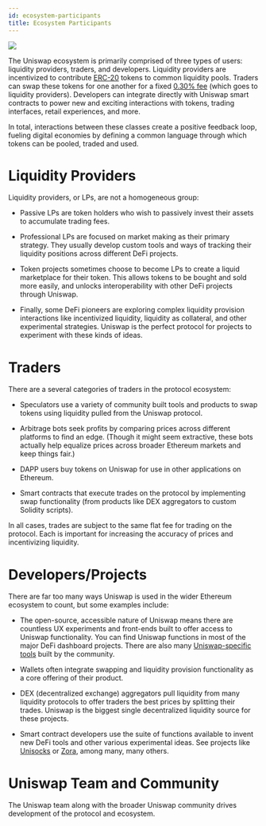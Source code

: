 ```yaml
---
id: ecosystem-participants
title: Ecosystem Participants
---
```


![](./images/participants.jpg)

The Uniswap ecosystem is primarily comprised of three types of users: liquidity providers, traders, and developers. Liquidity providers are incentivized to contribute [ERC-20](https://eips.ethereum.org/EIPS/eip-20) tokens to common liquidity pools. Traders can swap these tokens for one another for a fixed [0.30% fee](../advanced-topics/fees) (which goes to liquidity providers). Developers can integrate directly with Uniswap smart contracts to power new and exciting interactions with tokens, trading interfaces, retail experiences, and more.

In total, interactions between these classes create a positive feedback loop, fueling digital economies by defining a common language through which tokens can be pooled, traded and used.

# Liquidity Providers

Liquidity providers, or LPs, are not a homogeneous group:

- Passive LPs are token holders who wish to passively invest their assets to accumulate trading fees.

- Professional LPs are focused on market making as their primary strategy. They usually develop custom tools and ways of tracking their liquidity positions across different DeFi projects.

- Token projects sometimes choose to become LPs to create a liquid marketplace for their token. This allows tokens to be bought and sold more easily, and unlocks interoperability with other DeFi projects through Uniswap.

- Finally, some DeFi pioneers are exploring complex liquidity provision interactions like incentivized liquidity, liquidity as collateral, and other experimental strategies. Uniswap is the perfect protocol for projects to experiment with these kinds of ideas.

# Traders

There are a several categories of traders in the protocol ecosystem:

- Speculators use a variety of community built tools and products to swap tokens using liquidity pulled from the Uniswap protocol.

- Arbitrage bots seek profits by comparing prices across different platforms to find an edge. (Though it might seem extractive, these bots actually help equalize prices across broader Ethereum markets and keep things fair.)

- DAPP users buy tokens on Uniswap for use in other applications on Ethereum.

- Smart contracts that execute trades on the protocol by implementing swap functionality (from products like DEX aggregators to custom Solidity scripts).

In all cases, trades are subject to the same flat fee for trading on the protocol. Each is important for increasing the accuracy of prices and incentivizing liquidity.

# Developers/Projects

There are far too many ways Uniswap is used in the wider Ethereum ecosystem to count, but some examples include:

- The open-source, accessible nature of Uniswap means there are countless UX experiments and front-ends built to offer access to Uniswap functionality. You can find Uniswap functions in most of the major DeFi dashboard projects. There are also many [Uniswap-specific tools](https://github.com/Uniswap/universe) built by the community.

- Wallets often integrate swapping and liquidity provision functionality as a core offering of their product.

- DEX (decentralized exchange) aggregators pull liquidity from many liquidity protocols to offer traders the best prices by splitting their trades. Uniswap is the biggest single decentralized liquidity source for these projects.

- Smart contract developers use the suite of functions available to invent new DeFi tools and other various experimental ideas. See projects like [Unisocks](https://unisocks.exchange/) or [Zora](https://ourzora.com/), among many, many others.

# Uniswap Team and Community

The Uniswap team along with the broader Uniswap community drives development of the protocol and ecosystem.
